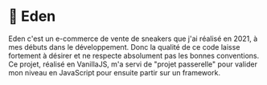 # 🌳 Eden

Eden c'est un e-commerce de vente de sneakers que j'ai réalisé en 2021, à mes débuts dans le développement.
Donc la qualité de ce code laisse fortement à désirer et ne respecte absolument pas les bonnes conventions.
Ce projet, réalisé en VanillaJS, m'a servi de "projet passerelle" pour valider mon niveau en JavaScript pour ensuite partir sur un framework.
